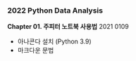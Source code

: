 ### 2022 Python Data Analysis


**Chapter 01. 주피터 노트북 사용법**
2021 0109
- 아나콘다 설치 (Python 3.9)
- 마크다운 문법
